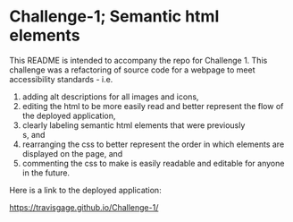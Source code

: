 # Challenge-1; Semantic html elements
This README is intended to accompany the repo for Challenge 1. This challenge was a refactoring of source code for a webpage to meet accessibility standards - i.e. 
  1. adding alt descriptions for all images and icons,
  2. editing the html to be more easily read and better represent the flow of the deployed application,
  3. clearly labeling semantic html elements that were previously <div>s, and
  4. rearranging the css to better represent the order in which elements are displayed on the page, and
  5. commenting the css to make is easily readable and editable for anyone in the future. 

Here is a link to the deployed application:

https://travisgage.github.io/Challenge-1/
